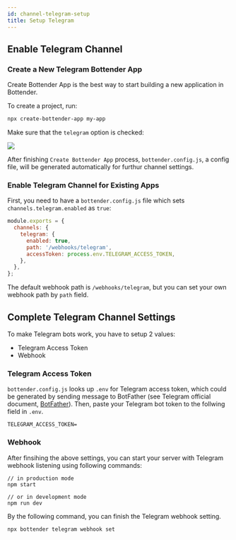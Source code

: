 ```yaml
---
id: channel-telegram-setup
title: Setup Telegram
---
```


## Enable Telegram Channel

### Create a New Telegram Bottender App

Create Bottender App is the best way to start building a new application in Bottender.

To create a project, run:

```sh
npx create-bottender-app my-app
```

Make sure that the `telegram` option is checked:

![](https://user-images.githubusercontent.com/3382565/67851226-f2b7f200-fb44-11e9-951d-c0050db88ed3.png)

After finishing `Create Bottender App` process, `bottender.config.js`, a config file, will be generated automatically for furthur channel settings.


### Enable Telegram Channel for Existing Apps


First, you need to have a `bottender.config.js` file which sets `channels.telegram.enabled` as `true`:

```js
module.exports = {
  channels: {
    telegram: {
      enabled: true,
      path: '/webhooks/telegram',
      accessToken: process.env.TELEGRAM_ACCESS_TOKEN,
    },
  },
};
```

The default webhook path is `/webhooks/telegram`, but you can set your own webhook path by `path` field. 


## Complete Telegram Channel Settings


To make Telegram bots work, you have to setup 2 values:
- Telegram Access Token
- Webhook

### Telegram Access Token

`bottender.config.js` looks up `.env` for Telegram access token, which could be generated by sending message to BotFather (see Telegram official document, [BotFather](https://core.telegram.org/bots#6-botfather)). Then, paste your Telegram bot token to the follwing field in `.env`.

```
TELEGRAM_ACCESS_TOKEN=
```

### Webhook

After finsihing the above settings, you can start your server with Telegram webhook listening using following commands:

```
// in production mode
npm start

// or in development mode
npm run dev
```

By the following command, you can finish the Telegram webhook setting.

```
npx bottender telegram webhook set
```
